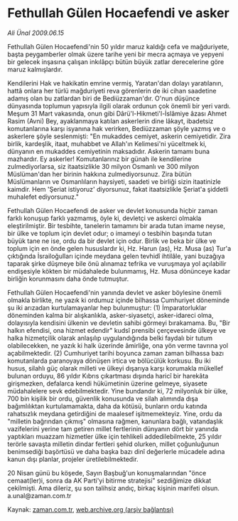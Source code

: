 # Fethullah Gülen Hocaefendi ve asker

*Ali Ünal 2009.06.15*

<tr><td class="metin" colspan="2" style="padding-top: 20px; padding-left: 5px; padding-right: 10px;">Fethullah Gülen Hocaefendi'nin 50 yıldır maruz kaldığı cefa ve mağduriyete, başta peygamberler olmak üzere tarihe yeni bir mecra açmaya ve yepyeni bir gelecek inşasına çalışan inkılâpçı bütün büyük zatlar derecelerine göre maruz kalmışlardır.</td></tr><tr><td class="metin" colspan="2" style="padding-top: 20px; padding-left: 5px; padding-right: 10px;"><p> Kendilerini Hak ve hakikatin emrine vermiş, Yaratan'dan dolayı yaratılanın, hattâ onlara her türlü mağduriyeti reva görenlerin de iki cihan saadetine adamış olan bu zatlardan biri de Bediüzzaman'dır. O'nun düşünce dünyasında toplumun yapısıyla ilgili olarak ordunun çok önemli bir yeri vardı. Meşum 31 Mart vakasında, onun gibi Dârü'l-Hikmeti'l-İslâmiye âzası Ahmet Rasim (Avni) Bey, ayaklanmaya katılan askerlerin dine lâkayt, ibadetsiz komutanlarına karşı isyanına hak verirken, Bediüzzaman şöyle yazmış ve o askerlere şöyle seslenmişti: "En mukaddes cemiyet, askerin cemiyetidir. Zira birlik, kardeşlik, itaat, muhabbet ve Allah'ın Kelimesi'ni yüceltmek ki, dünyanın en mukaddes cemiyetinin maksadıdır. Askerin tamamı buna mazhardır. Ey askerler! Komutanlarınız bir günah ile kendilerine zulmediyorlarsa, siz itaatsizlikle 30 milyon Osmanlı ve 300 milyon Müslüman'dan her birinin hakkına zulmediyorsunuz. Zira bütün Müslümanların ve Osmanlıların haysiyeti, saadeti ve birliği sizin itaatinizle kaimdir. Hem 'Şeriat istiyoruz' diyorsunuz, fakat itaatsizlikle Şeriat'a şiddetli muhalefet ediyorsunuz."
<p> Fethullah Gülen Hocaefendi de asker ve devlet konusunda hiçbir zaman farklı konuşup farklı yazmamış, öyle ki, devletçi ve askerci olmakla eleştirilmiştir. Bir tesbihte, tanelerin tamamını bir arada tutan imame neyse, bir ülke ve toplum için devlet odur; o imameyi o tesbihin başında tutan büyük tane ne ise, ordu da bir devlet için odur. Birlik ve beka bir ülke ve toplum için en önde gelen hususlardır ki, Hz. Harun (as), Hz. Musa (as) Tur'a çıktığında İsrailoğulları içinde meydana gelen tevhidî ihtilâle, yani buzağıya taparak şirke düşmeye bile önü alınamaz tefrika ve vuruşmaya yol açılabilir endişesiyle kökten bir müdahalede bulunmamış, Hz. Musa dönünceye kadar birliğin korunmasını daha önde tutmuştur.
<p> Fethullah Gülen Hocaefendi'nin yanında devlet ve asker böylesine önemli olmakla birlikte, ne yazık ki ordumuz içinde bilhassa Cumhuriyet döneminde şu iki arızadan kurtulamayanlar hep bulunmuştur: (1) İmparatorluklar döneminden kalma bir alışkanlıkla, asker-siyasetçi, asker-idareci olma, dolayısıyla kendisini ülkenin ve devletin sahibi görmeyi bırakamama. Bu, "Bir halkın efendisi, ona hizmet edendir" kudsî prensibi çerçevesinde ülkeye ve halka hizmetçilik olarak anlaşılıp uygulandığında belki faydalı bir tutum olabilecekken, ne yazık ki halk üzerinde âmirliğe, ona yön verme tavrına yol açabilmektedir. (2) Cumhuriyet tarihi boyunca zaman zaman bilhassa bazı komutanlarda paranoyaya dönüşen irtica ve bölücülük korkusu. Bu iki husus, silahlı güç olarak milleti ve ülkeyi dışarıya karşı korumakla mükellef bulunan orduyu, 86 yıldır Kıbrıs çıkartması dışında haricî bir harekâta girişmezken, defalarca kendi hükümetinin üzerine gelmeye, siyasete müdahalelere sevk edebilmektedir. Yine bundandır ki, 72 milyonluk bir ülke, 700 bin kişilik bir ordu, güvenlik konusunda ve silah alımında dışa bağımlılıktan kurtulamamakta, daha da kötüsü, bunların ordu katında rahatsızlık meydana getirdiğini de maalesef işitmemekteyiz. Yine, ordu da "milletin bağrından çıkmış" olmasına rağmen, kanunlara bağlı, vatandaşlık vazifelerini yerine tam getiren millet fertlerinin dünyanın dört bir yanında yaptıkları muazzam hizmetler ülke için tehlikeli addedilebilmekte, 25 yıldır terörle savaşta milletin dindar fertleri şehid olurken, millet çoğunluğunun benimsediği başörtüsü ve daha başka bazı dinî değerlerle mücadele adına kanun dışı planlar, projeler üretilebilmektedir.
<p> 20 Nisan günü bu köşede, Sayın Başbuğ'un konuşmalarından "önce cemaat(ler)i, sonra da AK Parti'yi bitirme stratejisi" sezdiğimize dikkat çekilmişti. Ama dileriz, şu son talihsiz andıç, birkaç kişinin marifeti olsun. a.unal@zaman.com.tr<br/></p></p></p></p></td></tr>

Kaynak: [zaman.com.tr](http://zaman.com.tr/yazar.do?yazino=859066), [web.archive.org (arşiv bağlantısı)](http://web.archive.org/web/20090618075150/http://www.zaman.com.tr:80/yazar.do?yazino=859066)
